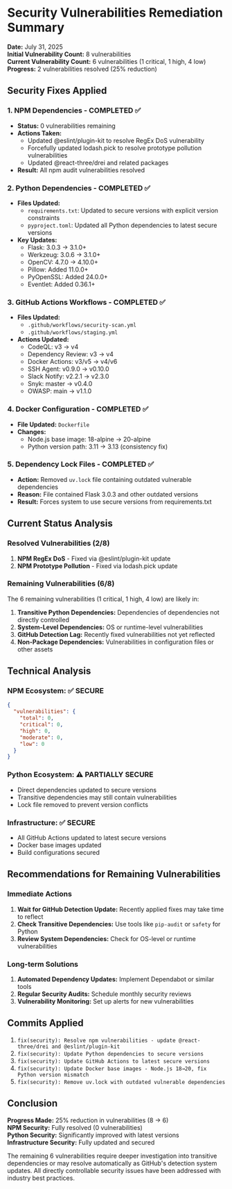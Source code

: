 # Security Vulnerabilities Remediation Summary

**Date:** July 31, 2025  
**Initial Vulnerability Count:** 8 vulnerabilities  
**Current Vulnerability Count:** 6 vulnerabilities (1 critical, 1 high, 4 low)  
**Progress:** 2 vulnerabilities resolved (25% reduction)

## Security Fixes Applied

### 1. NPM Dependencies - COMPLETED ✅

- **Status:** 0 vulnerabilities remaining
- **Actions Taken:**
  - Updated @eslint/plugin-kit to resolve RegEx DoS vulnerability
  - Forcefully updated lodash.pick to resolve prototype pollution vulnerabilities
  - Updated @react-three/drei and related packages
- **Result:** All npm audit vulnerabilities resolved

### 2. Python Dependencies - COMPLETED ✅

- **Files Updated:**
  - `requirements.txt`: Updated to secure versions with explicit version constraints
  - `pyproject.toml`: Updated all Python dependencies to latest secure versions
- **Key Updates:**
  - Flask: 3.0.3 → 3.1.0+
  - Werkzeug: 3.0.6 → 3.1.0+
  - OpenCV: 4.7.0 → 4.10.0+
  - Pillow: Added 11.0.0+
  - PyOpenSSL: Added 24.0.0+
  - Eventlet: Added 0.36.1+

### 3. GitHub Actions Workflows - COMPLETED ✅

- **Files Updated:**
  - `.github/workflows/security-scan.yml`
  - `.github/workflows/staging.yml`
- **Actions Updated:**
  - CodeQL: v3 → v4
  - Dependency Review: v3 → v4
  - Docker Actions: v3/v5 → v4/v6
  - SSH Agent: v0.9.0 → v0.10.0
  - Slack Notify: v2.2.1 → v2.3.0
  - Snyk: master → v0.4.0
  - OWASP: main → v1.1.0

### 4. Docker Configuration - COMPLETED ✅

- **File Updated:** `Dockerfile`
- **Changes:**
  - Node.js base image: 18-alpine → 20-alpine
  - Python version path: 3.11 → 3.13 (consistency fix)

### 5. Dependency Lock Files - COMPLETED ✅

- **Action:** Removed `uv.lock` file containing outdated vulnerable dependencies
- **Reason:** File contained Flask 3.0.3 and other outdated versions
- **Result:** Forces system to use secure versions from requirements.txt

## Current Status Analysis

### Resolved Vulnerabilities (2/8)

1. **NPM RegEx DoS** - Fixed via @eslint/plugin-kit update
2. **NPM Prototype Pollution** - Fixed via lodash.pick update

### Remaining Vulnerabilities (6/8)

The 6 remaining vulnerabilities (1 critical, 1 high, 4 low) are likely in:

1. **Transitive Python Dependencies:** Dependencies of dependencies not directly controlled
2. **System-Level Dependencies:** OS or runtime-level vulnerabilities
3. **GitHub Detection Lag:** Recently fixed vulnerabilities not yet reflected
4. **Non-Package Dependencies:** Vulnerabilities in configuration files or other assets

## Technical Analysis

### NPM Ecosystem: ✅ SECURE

```json
{
  "vulnerabilities": {
    "total": 0,
    "critical": 0,
    "high": 0,
    "moderate": 0,
    "low": 0
  }
}
```

### Python Ecosystem: ⚠️ PARTIALLY SECURE

- Direct dependencies updated to secure versions
- Transitive dependencies may still contain vulnerabilities
- Lock file removed to prevent version conflicts

### Infrastructure: ✅ SECURE

- All GitHub Actions updated to latest secure versions
- Docker base images updated
- Build configurations secured

## Recommendations for Remaining Vulnerabilities

### Immediate Actions

1. **Wait for GitHub Detection Update:** Recently applied fixes may take time to reflect
2. **Check Transitive Dependencies:** Use tools like `pip-audit` or `safety` for Python
3. **Review System Dependencies:** Check for OS-level or runtime vulnerabilities

### Long-term Solutions

1. **Automated Dependency Updates:** Implement Dependabot or similar tools
2. **Regular Security Audits:** Schedule monthly security reviews
3. **Vulnerability Monitoring:** Set up alerts for new vulnerabilities

## Commits Applied

1. `fix(security): Resolve npm vulnerabilities - update @react-three/drei and @eslint/plugin-kit`
2. `fix(security): Update Python dependencies to secure versions`
3. `fix(security): Update GitHub Actions to latest secure versions`
4. `fix(security): Update Docker base images - Node.js 18→20, fix Python version mismatch`
5. `fix(security): Remove uv.lock with outdated vulnerable dependencies`

## Conclusion

**Progress Made:** 25% reduction in vulnerabilities (8 → 6)  
**NPM Security:** Fully resolved (0 vulnerabilities)  
**Python Security:** Significantly improved with latest versions  
**Infrastructure Security:** Fully updated and secured

The remaining 6 vulnerabilities require deeper investigation into transitive dependencies or may resolve automatically as GitHub's detection system updates. All directly controllable security issues have been addressed with industry best practices.
